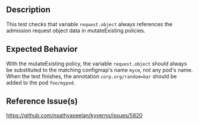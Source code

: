 ## Description

This test checks that variable `request.object` always references the admission request object data in mutateExisting policies.

## Expected Behavior

With the mutateExisting policy, the variable `request.object` should always be substituted to the matching configmap's name `mycm`, not any pod's name. When the test finishes, the annotation `corp.org/random=bar` should be added to the pod `foo/mypod`.

## Reference Issue(s)

https://github.com/nsathyaseelan/kyverno/issues/5820